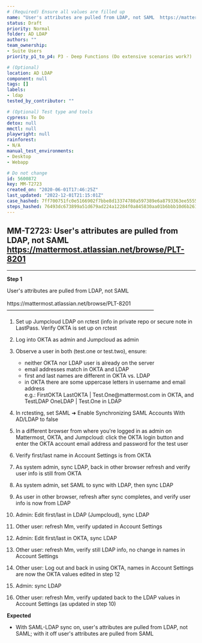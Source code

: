 ```yaml
---
# (Required) Ensure all values are filled up
name: "User's attributes are pulled from LDAP, not SAML  https://mattermost.atlassian.net/browse/PLT-8201"
status: Draft
priority: Normal
folder: AD LDAP
authors: ""
team_ownership: 
- Suite Users
priority_p1_to_p4: P3 - Deep Functions (Do extensive scenarios work?)

# (Optional)
location: AD LDAP
component: null
tags: []
labels: 
- ldap
tested_by_contributor: ""

# (Optional) Test type and tools
cypress: To Do
detox: null
mmctl: null
playwright: null
rainforest: 
- N/A
manual_test_environments: 
- Desktop
- Webapp

# Do not change
id: 5600872
key: MM-T2723
created_on: "2020-06-01T17:46:25Z"
last_updated: "2022-12-01T21:15:01Z"
case_hashed: 7ff700751fc0e5166902f7bbe8d13374780a597389e6a8793363ee55550087ced391ac81c5fec1c18b8eeeb38377955f
steps_hashed: 76493dc673899a51d679ad224a12284f0a845830aa01b6bbb10d6b261b58dbebaee99fcd895a8031bae6aacffd434a5d
---
```


<!-- (Auto-generated) Based on frontmatter's "key" and "name" -->

## MM-T2723: User's attributes are pulled from LDAP, not SAML https://mattermost.atlassian.net/browse/PLT-8201

---

**Step 1**

User's attributes are pulled from LDAP, not SAML\
\
https\://mattermost.atlassian.net/browse/PLT-8201\
————————————————————————————

1. Set up Jumpcloud LDAP on rctest (info in private repo or secure note in LastPass. Verify OKTA is set up on rctest

2. Log into OKTA as admin and Jumpcloud as admin

3. Observe a user in both (test.one or test.two), ensure:

   - neither OKTA nor LDAP user is already on the server
   - email addresses match in OKTA and LDAP
   - first and last names are different in OKTA vs. LDAP
   - in OKTA there are some uppercase letters in username and email address\
     e.g.: FirstOKTA LastOKTA | Test.One\@mattermost.com in OKTA, and TestLDAP OneLDAP | Test.One in LDAP

4. In rctesting, set SAML ➜ Enable Synchronizing SAML Accounts With AD/LDAP to false

5. In a different browser from where you're logged in as admin on Mattermost, OKTA, and Jumpcloud: click the OKTA login button and enter the OKTA account email address and password for the test user

6. Verify first/last name in Account Settings is from OKTA

7. As system admin, sync LDAP, back in other browser refresh and verify user info is still from OKTA

8. As system admin, set SAML to sync with LDAP, then sync LDAP

9. As user in other browser, refresh after sync completes, and verify user info is now from LDAP

10. Admin: Edit first/last in LDAP (Jumpcloud), sync LDAP

11. Other user: refresh Mm, verify updated in Account Settings

12. Admin: Edit first/last in OKTA, sync LDAP

13. Other user: refresh Mm, verify still LDAP info, no change in names in Account Settings

14. Other user: Log out and back in using OKTA, names in Account Settings are now the OKTA values edited in step 12

15. Admin: sync LDAP

16. Other user: refresh Mm, verify updated back to the LDAP values in Account Settings (as updated in step 10)

**Expected**

- With SAML-LDAP sync on, user's attributes are pulled from LDAP, not SAML; with it off user's attributes are pulled from SAML
